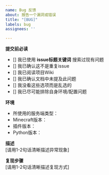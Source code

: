 ```yaml
---
name: Bug 反馈
about: 报告一个漏洞或错误
title: "[BUG]"
labels: bug
assignees: ''

---
```


**提交前必读**
- [] 我已使用 **issue标题关键词** 搜索过现有问题
- [] 我已确认这不是重复issue
- [] 我已阅读项目Wiki
- [] 我已确认文档中未提及此问题
- [] 我没看这些选项而是乱选的
- [] 我已尽可能排除自身环境/配置问题

**环境**  
- 所使用的服务端类型：
- Minecraft版本： 
- 插件版本： 
- Python版本：

**描述**  
[请用1-2句话清晰描述异常现象]

**复现步骤**  
[请用1-2句话清晰描述复现方式]
